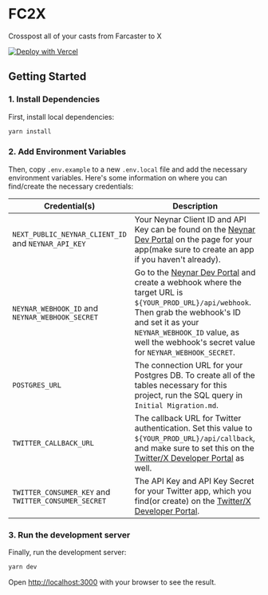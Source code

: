 # FC2X
Crosspost all of your casts from Farcaster to X

<a href="https://vercel.com/new/clone?repository-url=https%3A%2F%2Fgithub.com%2Fneynarxyz%2Ffarcaster-examples%2Ftree%2Fmain%2Ffc2x"><img src="https://vercel.com/button" alt="Deploy with Vercel"/></a>

## Getting Started

### 1. Install Dependencies

First, install local dependencies:

```bash
yarn install
```

### 2. Add Environment Variables

Then, copy `.env.example` to a new `.env.local` file and add the necessary environment variables. Here's some information on where you can find/create the necessary credentials:

| Credential(s)                   | Description                                     |
|------------------------|-------------------------------------------------|
| `NEXT_PUBLIC_NEYNAR_CLIENT_ID` and `NEYNAR_API_KEY`       | Your Neynar Client ID and API Key can be found on the [Neynar Dev Portal](https://dev.neynar.com) on the page for your app(make sure to create an app if you haven't already).  |
| `NEYNAR_WEBHOOK_ID` and `NEYNAR_WEBHOOK_SECRET`            | Go to the [Neynar Dev Portal](https://dev.neynar.com) and create a webhook where the target URL is `${YOUR_PROD_URL}/api/webhook`. Then grab the webhook's ID and set it as your `NEYNAR_WEBHOOK_ID` value, as well the webhook's secret value for `NEYNAR_WEBHOOK_SECRET`. |
| `POSTGRES_URL`              | The connection URL for your Postgres DB. To create all of the tables necessary for this project, run the SQL query in `Initial Migration.md`. |
| `TWITTER_CALLBACK_URL`              | The callback URL for Twitter authentication. Set this value to `${YOUR_PROD_URL}/api/callback`, and make sure to set this on the [Twitter/X Developer Portal](https://developer.x.com/en/portal) as well. |
| `TWITTER_CONSUMER_KEY` and `TWITTER_CONSUMER_SECRET`  | The API Key and API Key Secret for your Twitter app, which you find(or create) on the [Twitter/X Developer Portal](https://developer.x.com/en/portal). |

### 3. Run the development server

Finally, run the development server:

```bash
yarn dev
```

Open [http://localhost:3000](http://localhost:3000) with your browser to see the result.
